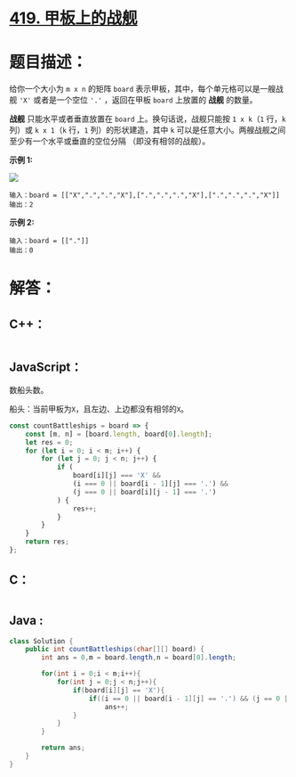 # [419. 甲板上的战舰](https://leetcode-cn.com/problems/battleships-in-a-board/)

# 题目描述：

给你一个大小为 `m x n` 的矩阵 `board` 表示甲板，其中，每个单元格可以是一艘战舰 `'X'` 或者是一个空位 `'.'` ，返回在甲板 `board` 上放置的 **战舰** 的数量。

**战舰** 只能水平或者垂直放置在 `board` 上。换句话说，战舰只能按 `1 x k`（`1` 行，`k` 列）或 `k x 1`（`k` 行，`1` 列）的形状建造，其中 `k` 可以是任意大小。两艘战舰之间至少有一个水平或垂直的空位分隔 （即没有相邻的战舰）。



**示例 1:**

![](https://assets.leetcode.com/uploads/2021/04/10/battelship-grid.jpg)

```
输入：board = [["X",".",".","X"],[".",".",".","X"],[".",".",".","X"]]
输出：2
```

 **示例 2:**

```
输入：board = [["."]]
输出：0
```



# 解答：

## C++：

```cpp

```

## JavaScript：

数船头数。

船头：当前甲板为`X`，且左边、上边都没有相邻的`X`。

```javascript
const countBattleships = board => {
    const [m, n] = [board.length, board[0].length];
    let res = 0;
    for (let i = 0; i < m; i++) {
        for (let j = 0; j < n; j++) {
            if (
                board[i][j] === 'X' &&
                (i === 0 || board[i - 1][j] === '.') &&
                (j === 0 || board[i][j - 1] === '.')
            ) {
                res++;
            }
        }
    }
    return res;
};
```

## C：

```c

```

## Java :

```java
class Solution {
    public int countBattleships(char[][] board) {
        int ans = 0,m = board.length,n = board[0].length;

        for(int i = 0;i < m;i++){
            for(int j = 0;j < n;j++){
                if(board[i][j] == 'X'){
                    if((i == 0 || board[i - 1][j] == '.') && (j == 0 || board[i][j - 1] == '.'))
                        ans++; 
                }
            }
        }

        return ans;
    }
}
```

